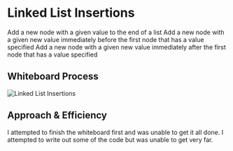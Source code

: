 # Linked List Insertions

Add a new node with a given value to the end of a list
Add a new node with a given new value immediately before the first node that has a value specified
Add a new node with a given new value immediately after the first node that has a value specified

## Whiteboard Process

![Linked List Insertions](/datastructures/lib/src/main/java/datastructures/linkedlist/LinkedListInsertions.png)

## Approach & Efficiency

I attempted to finish the whiteboard first and was unable to get it all done. I attempted to write out some of the code but was unable to get very far.
